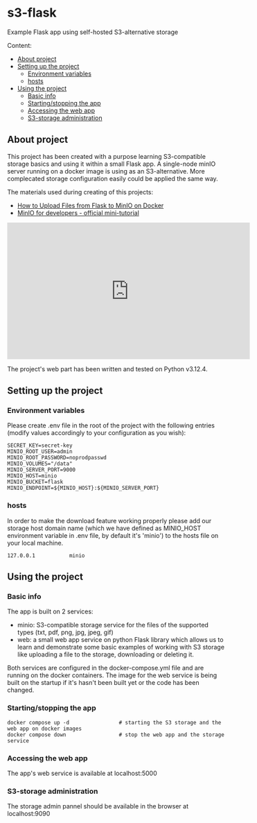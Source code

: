 # s3-flask
Example Flask app using self-hosted S3-alternative storage

Content:
- [About project](#about-project)
- [Setting up the project](#setting-up-the-project)
  - [Environment variables](#environment-variables)
  - [hosts](#hosts)
- [Using the project](#using-the-project)
  - [Basic info](#basic-info)
  - [Starting/stopping the app](#startingstopping-the-app)
  - [Accessing the web app](#accessing-the-web-app)
  - [S3-storage administration](#s3-storage-administration)


## About project

This project has been created with a purpose learning S3-compatible storage basics and using it within a small Flask app.
A single-node minIO server running on a docker image is using as an S3-alternative. More complecated storage configuration easily could be applied the same way.

The materials used during creating of this projects:
- [How to Upload Files from Flask to MinIO on Docker](https://medium.com/data-engineering-indonesia/how-to-upload-files-from-flask-to-minio-on-docker-14aade73596f)
- [MinIO for developers - official mini-tutorial](https://youtube.com/playlist?list=PLFOIsHSSYIK37B3VtACkNksUw8_puUuAC&si=xsmtzyfDA3Q5cKMU)

<iframe width="560" height="315" src="https://www.youtube.com/embed/videoseries?si=bWpmNadhJwIW84tZ&amp;list=PLFOIsHSSYIK37B3VtACkNksUw8_puUuAC" title="YouTube video player" frameborder="0" allow="accelerometer; autoplay; clipboard-write; encrypted-media; gyroscope; picture-in-picture; web-share" referrerpolicy="strict-origin-when-cross-origin" allowfullscreen></iframe>

The project's web part has been written and tested on Python v3.12.4.

## Setting up the project

### Environment variables

Please create .env file in the root of the project with the following entries (modify values accordingly to your configuration as you wish):
```
SECRET_KEY=secret-key
MINIO_ROOT_USER=admin
MINIO_ROOT_PASSWORD=noprodpasswd
MINIO_VOLUMES="/data"
MINIO_SERVER_PORT=9000
MINIO_HOST=minio
MINIO_BUCKET=flask
MINIO_ENDPOINT=${MINIO_HOST}:${MINIO_SERVER_PORT}
```

### hosts

In order to make the download feature working properly please add our storage host domain name (which we have defined as MINIO_HOST environment variable in .env file, by default it's 'minio') to the hosts file on your local machine.
```
127.0.0.1			minio
```

## Using the project

### Basic info

The app is built on 2 services:
- minio: S3-compatible storage service for the files of the supported types (txt, pdf, png, jpg, jpeg, gif)
- web: a small web app service on python Flask library which allows us to learn and demonstrate some basic examples of working with S3 storage like uploading a file to the storage, downloading or deleting it.

Both services are configured in the docker-compose.yml file and are running on the docker containers. The image for the web service is being built on the startup if it's hasn't been built yet or the code has been changed.

### Starting/stopping the app

```
docker compose up -d                # starting the S3 storage and the web app on docker images
docker compose down                 # stop the web app and the storage service
```

### Accessing the web app

The app's web service is available at localhost:5000

### S3-storage administration

The storage admin pannel should be available in the browser at localhost:9090